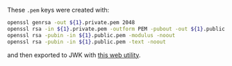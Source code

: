 These `.pem` keys were created with:

```bash
openssl genrsa -out ${1}.private.pem 2048
openssl rsa -in ${1}.private.pem -outform PEM -pubout -out ${1}.public.pem
openssl rsa -pubin -in ${1}.public.pem -modulus -noout
openssl rsa -pubin -in ${1}.public.pem -text -noout
```

and then exported to JWK with [this web utility](https://irrte.ch/jwt-js-decode/pem2jwk.html).